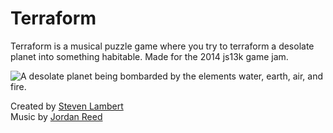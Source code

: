Terraform
=========

Terraform is a musical puzzle game where you try to terraform a desolate planet into something habitable. Made for the 2014 js13k game jam.

![A desolate planet being bombarded by the elements water, earth, air, and fire.](http://sklambert.com/js13k/terraform1.png)

Created by [Steven Lambert](https://twitter.com/StevenKLambert)  
Music by [Jordan Reed](https://twitter.com/SoundsLikeJord)
